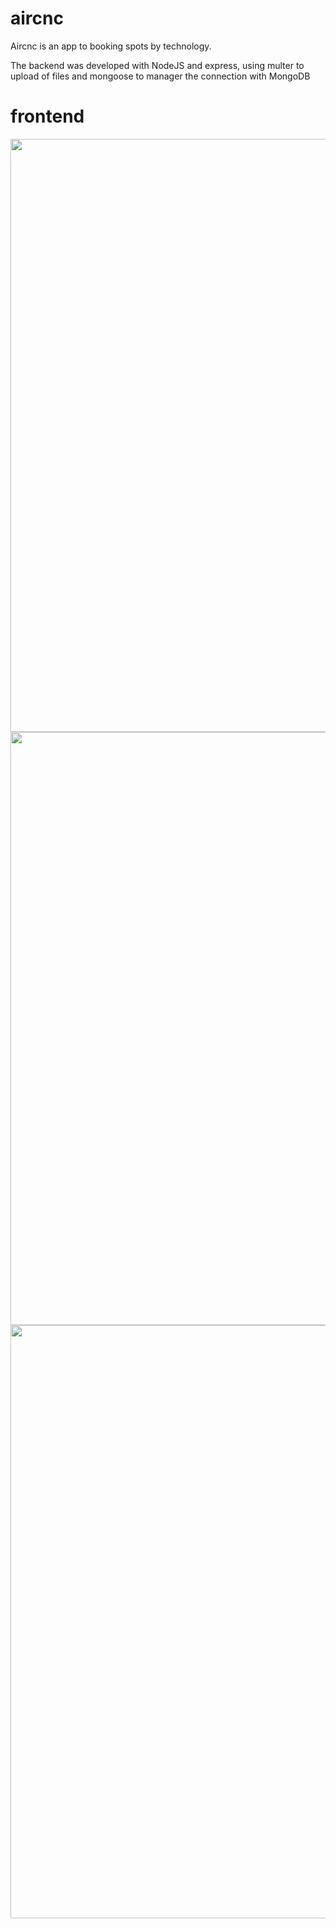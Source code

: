 # aircnc

Aircnc is an app to booking spots by technology.

The backend was developed with NodeJS and express, using multer to upload of files and mongoose to manager the connection with MongoDB


# frontend

<p align="center">
  <img width="1916" height="949" src="https://i.imgsafe.org/0c/0c74ad3a5d.png">
  <img width="1916" height="949" src="https://i.imgsafe.org/0c/0c7ab9fc58.png">
  <img width="1916" height="949" src="https://i.imgsafe.org/0c/0c7ae5cdd6.png">
</p>